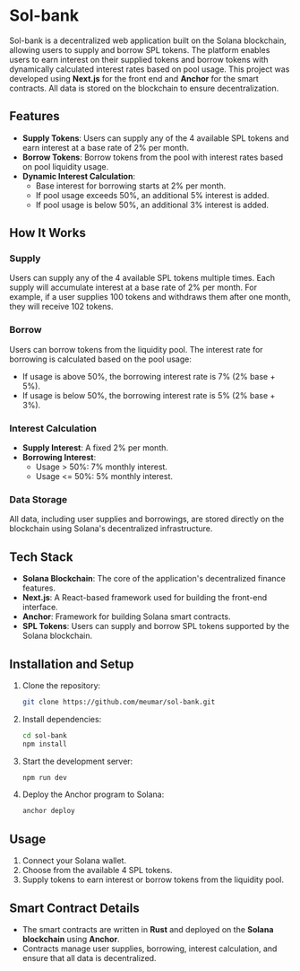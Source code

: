 # Sol-bank

Sol-bank is a decentralized web application built on the Solana blockchain, allowing users to supply and borrow SPL tokens. The platform enables users to earn interest on their supplied tokens and borrow tokens with dynamically calculated interest rates based on pool usage. This project was developed using **Next.js** for the front end and **Anchor** for the smart contracts. All data is stored on the blockchain to ensure decentralization.

## Features

- **Supply Tokens**: Users can supply any of the 4 available SPL tokens and earn interest at a base rate of 2% per month.
- **Borrow Tokens**: Borrow tokens from the pool with interest rates based on pool liquidity usage.
- **Dynamic Interest Calculation**:
  - Base interest for borrowing starts at 2% per month.
  - If pool usage exceeds 50%, an additional 5% interest is added.
  - If pool usage is below 50%, an additional 3% interest is added.

## How It Works

### Supply

Users can supply any of the 4 available SPL tokens multiple times. Each supply will accumulate interest at a base rate of 2% per month. For example, if a user supplies 100 tokens and withdraws them after one month, they will receive 102 tokens.

### Borrow

Users can borrow tokens from the liquidity pool. The interest rate for borrowing is calculated based on the pool usage:
- If usage is above 50%, the borrowing interest rate is 7% (2% base + 5%).
- If usage is below 50%, the borrowing interest rate is 5% (2% base + 3%).

### Interest Calculation

- **Supply Interest**: A fixed 2% per month.
- **Borrowing Interest**:
  - Usage > 50%: 7% monthly interest.
  - Usage <= 50%: 5% monthly interest.

### Data Storage

All data, including user supplies and borrowings, are stored directly on the blockchain using Solana's decentralized infrastructure.

## Tech Stack

- **Solana Blockchain**: The core of the application's decentralized finance features.
- **Next.js**: A React-based framework used for building the front-end interface.
- **Anchor**: Framework for building Solana smart contracts.
- **SPL Tokens**: Users can supply and borrow SPL tokens supported by the Solana blockchain.

## Installation and Setup

1. Clone the repository:
    ```bash
    git clone https://github.com/meumar/sol-bank.git
    ```
2. Install dependencies:
    ```bash
    cd sol-bank
    npm install
    ```

3. Start the development server:
    ```bash
    npm run dev
    ```

4. Deploy the Anchor program to Solana:
    ```bash
    anchor deploy
    ```


## Usage

1. Connect your Solana wallet.
2. Choose from the available 4 SPL tokens.
3. Supply tokens to earn interest or borrow tokens from the liquidity pool.

## Smart Contract Details

- The smart contracts are written in **Rust** and deployed on the **Solana blockchain** using **Anchor**.
- Contracts manage user supplies, borrowing, interest calculation, and ensure that all data is decentralized.



